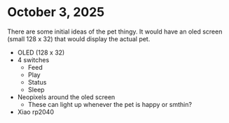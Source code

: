 # October 3, 2025

There are some initial ideas of the pet thingy. It would have an oled screen (small 128 x 32) that would display the actual pet.

- OLED (128 x 32)
- 4 switches
    - Feed
    - Play
    - Status
    - Sleep
- Neopixels around the oled screen
     - These can light up whenever the pet is happy or smthin?
- Xiao rp2040
